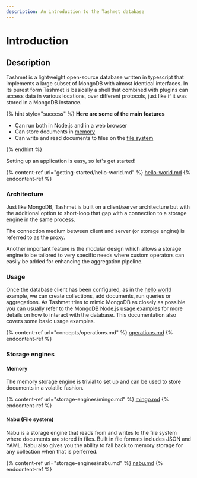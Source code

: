 ```yaml
---
description: An introduction to the Tashmet database
---
```


# Introduction

## Description

Tashmet is a lightweight open-source database written in typescript that implements a large subset of MongoDB with almost identical interfaces. In its purest form Tashmet is basically a shell that combined with plugins can access data in various locations, over different protocols, just like if it was stored in a MongoDB instance.&#x20;

{% hint style="success" %}
**Here are some of the main features**

* Can run both in Node.js and in a web browser
* Can store documents in [memory](storage-engines/mingo.md)
* Can write and read documents to files on the [file system](storage-engines/nabu.md)


{% endhint %}

Setting up an application is easy, so let's get started!

{% content-ref url="getting-started/hello-world.md" %}
[hello-world.md](getting-started/hello-world.md)
{% endcontent-ref %}

### Architecture

Just like MongoDB, Tashmet is built on a client/server architecture but with the additional option to short-loop that gap with a connection to a storage engine in the same process.

The connection medium between client and server (or storage engine) is referred to as the proxy.

Another important feature is the modular design which allows a storage engine to be tailored to very specific needs where custom operators can easily be added for enhancing the aggregation pipeline.&#x20;

### Usage

Once the database client has been configured, as in the [hello world](getting-started/hello-world.md) example, we can create collections, add documents, run queries or aggregations. As Tashmet tries to mimic MongoDB as closely as possible you can usually refer to the [MongoDB Node.js usage examples](https://www.mongodb.com/docs/drivers/node/current/usage-examples/) for more details on how to interact with the database. This documentation also covers some basic usage examples.

{% content-ref url="concepts/operations.md" %}
[operations.md](concepts/operations.md)
{% endcontent-ref %}

### Storage engines

#### Memory

The memory storage engine is trivial to set up and can be used to store documents in a volatile fashion.

{% content-ref url="storage-engines/mingo.md" %}
[mingo.md](storage-engines/mingo.md)
{% endcontent-ref %}

#### Nabu (File system)

Nabu is a storage engine that reads from and writes to the file system where documents are stored in files. Built in file formats includes JSON and YAML. Nabu also gives you the ability to fall back to memory storage for any collection when that is perferred.

{% content-ref url="storage-engines/nabu.md" %}
[nabu.md](storage-engines/nabu.md)
{% endcontent-ref %}

